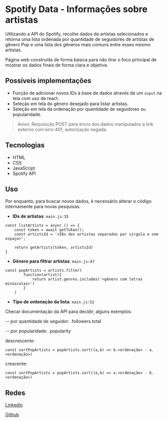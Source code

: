 # Spotify Data - Informações sobre artistas
Utilizando a API do Spotify, recolhe dados de artistas selecionados e retorna uma lista ordenada por quantidade de seguidores de artistas de gênero Pop e uma lista dos gêneros mais comuns entre esses mesmo artistas.

Página web construída de forma básica para não tirar o foco principal de mostrar os dados finais de forma clara e objetiva.

## Possíveis implementações
- Função de adicionar novos IDs à base de dados através de um ```input``` na tela com uso de react.
- Seleção em tela do gênero desejado para listar artistas.
- Seleção em tela da ordenação por quantidade de seguidores ou popularidade.

> Aviso: Requisição POST para envio dos dados manipulados a link externo com erro 401, autorização negada.

## Tecnologias
- HTML
- CSS
- JavaScript
- Spotify API 

## Uso
Por enquanto, para buscar novos dados, é necessário alterar o código internamente para novas pesquisas.
- **IDs de artistas**:
```main.js:35```
```
const listArtists = async () => {
    const token = await getToken();
    const artistsId = '<IDs dos artistas separados por vírgula e sem espaço>';

    return getArtists(token, artistsId)
}
```

- **Gênero para filtrar artistas**:
```main.js:47```
```
const popArtists = artists.filter(
        function(artist){
            return artist.genres.includes('<gênero com letras minúsculas>')
        }
    )
```

- **Tipo de ordenação da lista**:
```main.js:52```

Checar documentação da API para decidir, alguns exemplos:

-- por quantidade de seguidor: .followers.total

-- por popularidade: .popularity

descrescente:
```
const sortPopArtists = popArtists.sort((a,b) => b.<ordenação> - a.<ordenação>)
```
crescente:
```
const sortPopArtists = popArtists.sort((a,b) => a.<ordenação> - b.<ordenação>)
```

## Redes
[Linkedin](https://www.linkedin.com/in/brenndalandim/)

[Github](https://github.com/brenndalandim)
